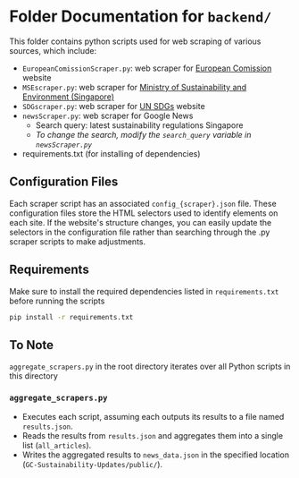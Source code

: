 # Folder Documentation for `backend/`
This folder contains python scripts used for web scraping of various sources, which include: 
- `EuropeanComissionScraper.py`: web scraper for [European Comission](https://environment.ec.europa.eu/news_en?f%5B0%5D=oe_news_subject%3Ahttp%3A//data.europa.eu/uxp/343&f%5B1%5D=oe_news_subject%3Ahttp%3A//data.europa.eu/uxp/535&f%5B2%5D=oe_news_subject%3Ahttp%3A//data.europa.eu/uxp/1158&f%5B3%5D=oe_news_subject%3Ahttp%3A//data.europa.eu/uxp/2470&f%5B4%5D=oe_news_subject%3Ahttp%3A//data.europa.eu/uxp/2530&f%5B5%5D=oe_news_subject%3Ahttp%3A//data.europa.eu/uxp/2947&f%5B6%5D=oe_news_subject%3Ahttp%3A//data.europa.eu/uxp/5482&f%5B7%5D=oe_news_subject%3Ahttp%3A//data.europa.eu/uxp/c_98d1408a&f%5B8%5D=oe_news_subject%3Ahttp%3A//data.europa.eu/uxp/c_749f2ce9&f%5B9%5D=oe_news_subject%3Ahttp%3A//data.europa.eu/uxp/c_1138d9d2&f%5B10%5D=oe_news_types%3Ahttp%3A//publications.europa.eu/resource/authority/resource-type/ANNOUNC_NEWS&f%5B11%5D=oe_news_types%3Ahttp%3A//publications.europa.eu/resource/authority/resource-type/PRESS_REL&f%5B12%5D=oe_news_types%3Ahttp%3A//publications.europa.eu/resource/authority/resource-type/STAT) website 
- `MSEscraper.py`: web scraper for [Ministry of Sustainability and Environment (Singapore)](https://www.mse.gov.sg/news/--press-releases/)
- `SDGscraper.py`: web scraper for [UN SDGs](https://sdgs.un.org/news?page=%2C%2) website
- `newsScraper.py`: web scraper for Google News
  - Search query: latest sustainability regulations Singapore
  - *To change the search, modify the `search_query` variable in `newsScraper.py`*
- requirements.txt (for installing of dependencies)

## Configuration Files

Each scraper script has an associated `config_{scraper}.json` file. These configuration files store the HTML selectors used to identify elements on each site. If the website's structure changes, you can easily update the selectors in the configuration file rather than searching through the .py scraper scripts to make adjustments.


## Requirements 
Make sure to install the required dependencies listed in `requirements.txt` before running the scripts 
```sh
pip install -r requirements.txt
```

## To Note 
`aggregate_scrapers.py` in the root directory iterates over all Python scripts in this directory 
### `aggregate_scrapers.py`
- Executes each script, assuming each outputs its results to a file named `results.json`.
- Reads the results from `results.json` and aggregates them into a single list (`all_articles`).
- Writes the aggregated results to `news_data.json` in the specified location (`GC-Sustainability-Updates/public/`).
